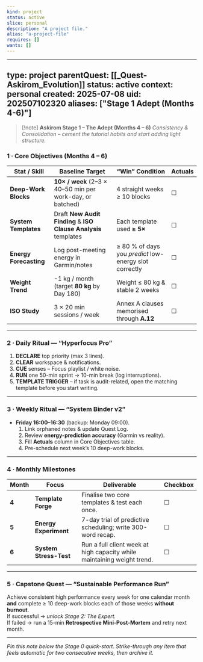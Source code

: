 ```yaml
---
kind: project
status: active
slice: personal
description: "A project file."
alias: "a-project-file"
requires: []
wants: []
---
```

---
type: project
parentQuest: [[_Quest-Askirom_Evolution]]
status: active
context: personal
created: 2025-07-08
uid: 202507102320
aliases: ["Stage 1 Adept (Months 4-6)"]
---

> [!note] **Askirom Stage 1 – The Adept (Months 4 – 6)**
> *Consistency & Consolidation – cement the tutorial habits and start adding light structure.*

### 1 · Core Objectives (Months 4 – 6)

| Stat / Skill | Baseline Target | “Win” Condition | **Actuals** |
|--------------|-----------------|-----------------|-------------|
| **Deep-Work Blocks** | **10× / week** (2–3 × 40–50 min per work-day, or batched) | 4 straight weeks ≥ 10 blocks | ☐ |
| **System Templates** | Draft **New Audit Finding** & **ISO Clause Analysis** templates | Each template used **≥ 5×** | ☐ |
| **Energy Forecasting** | Log post-meeting energy in Garmin/notes | ≥ 80 % of days you *predict* low-energy slot correctly | ☐ |
| **Weight Trend** | -1 kg / month (target **80 kg** by Day 180) | Weight ≤ 80 kg & stable 2 weeks | ☐ |
| **ISO Study** | 3 × 20 min sessions / week | Annex A clauses memorised through **A.12** | ☐ |

---

### 2 · Daily Ritual — “Hyperfocus Pro”

1. **DECLARE** top priority (max 3 lines).  
2. **CLEAR** workspace & notifications.  
3. **CUE** senses – Focus playlist / white noise.  
4. **RUN** one 50-min sprint → 10-min break (log interruptions).  
5. **TEMPLATE TRIGGER** – if task is audit-related, open the matching template before you start writing.

---

### 3 · Weekly Ritual — “System Binder v2”

- **Friday 16:00–16:30** (backup: Monday 09:00).  
  1. Link orphaned notes & update Quest Log.  
  2. Review **energy-prediction accuracy** (Garmin vs reality).  
  3. Fill **Actuals** column in Core Objectives table.  
  4. Pre-schedule next week’s 10 deep-work blocks.

---

### 4 · Monthly Milestones

| Month | Focus | Deliverable | Checkbox |
|-------|-------|-------------|----------|
| **4** | **Template Forge** | Finalise two core templates & test each once. | ☐ |
| **5** | **Energy Experiment** | 7-day trial of predictive scheduling; write 300-word recap. | ☐ |
| **6** | **System Stress-Test** | Run a full client week at high capacity while maintaining weight trend. | ☐ |

---

### 5 · Capstone Quest — “Sustainable Performance Run”

Achieve consistent high performance every week for one calendar month **and** complete ≥ 10 deep-work blocks each of those weeks **without burnout**.  
If successful → *unlock Stage 2: The Expert.*  
If failed → run a 15-min **Retrospective Mini-Post-Mortem** and retry next month.

---

*Pin this note below the Stage 0 quick-start. Strike-through any item that feels automatic for two consecutive weeks, then archive it.*
